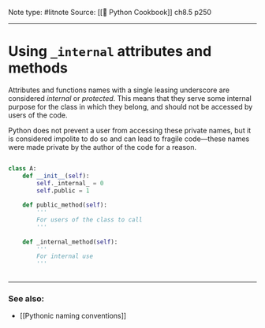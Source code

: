 Note type: #litnote
Source: [[📖 Python Cookbook]] ch8.5 p250

---
# Using `_internal` attributes and methods
Attributes and functions names with a single leasing underscore are considered *internal* or *protected*. This means that they serve some internal purpose for the class in which they belong, and should not be accessed by users of the code.

Python does not prevent a user from accessing these private names, but it is considered impolite to do so and can lead to fragile code—these names were made private by the author of the code for a reason.
```python

class A:
	def __init__(self):
		self._internal_ = 0
		self.public = 1
		
	def public_method(self):
		'''
		For users of the class to call
		'''
	
	def _internal_method(self):
		'''
		For internal use
		'''
	
```

---
### See also:
- [[Pythonic naming conventions]]
